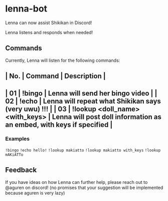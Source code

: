 # lenna-bot
Lenna can now assist Shikikan in Discord!

Lenna listens and responds when needed!

## Commands
Currently, Lenna will listen for the following commands:

| No.   | Command                           | Description                                                           |
---------------------------------------------------------------------------------------------------------------------
| 01    | !bingo                            | Lenna will send her bingo video                                       |
| 02    | !echo                             | Lenna will repeat what Shikikan says (very uwu) !!!                   |
| 03    | !lookup <doll_name> <with_keys>   | Lenna will post doll information as an embed, with keys if specified  |
---------------------------------------------------------------------------------------------------------------------

### Examples
`!bingo`
`!echo hello!`
`!lookup makiatto`
`!lookup makiatto with_keys`
`!lookup mAKiATTo`

## Feedback

If you have ideas on how Lenna can further help, please reach out to @aguren on discord! (no promises that your suggestion will be implemented because aguren is very lazy)
